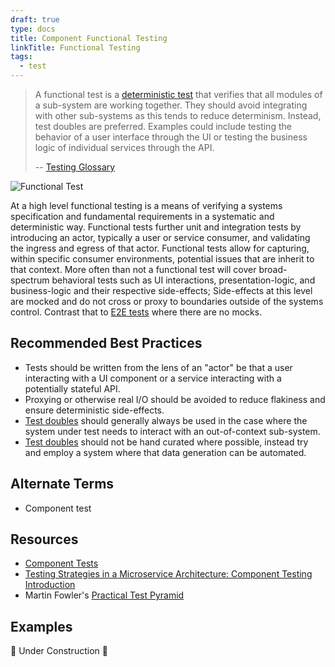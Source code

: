 ```yaml
---
draft: true
type: docs
title: Component Functional Testing
linkTitle: Functional Testing
tags:
  - test
---
```


> A functional test is a [deterministic test](../glossary#deterministic-test) that verifies that all modules of a sub-system are working together. They should avoid integrating with other sub-systems as this tends to reduce determinism. Instead, test doubles are preferred. Examples could include testing the behavior of a user interface through the UI or testing the business logic of individual services through the API.
>
> -- [Testing Glossary](../glossary#functional-test)

![Functional Test](/images/testing-images/functional-test.png#width=300px)

At a high level functional testing is a means of verifying a systems specification and fundamental requirements in a
systematic and deterministic way. Functional tests further unit and integration tests by introducing an actor, typically
a user or service consumer, and validating the ingress and egress of that actor. Functional tests allow for capturing,
within specific consumer environments, potential issues that are inherit to that context. More often than not a
functional test will cover broad-spectrum behavioral tests such as UI interactions, presentation-logic, and
business-logic and their respective side-effects; Side-effects at this level are mocked and do not cross or proxy to
boundaries outside of the systems control. Contrast that to [E2E tests](../e2e) where there are no mocks.

## Recommended Best Practices

- Tests should be written from the lens of an "actor" be that a user interacting with a UI component or a service interacting with a potentially stateful API.
- Proxying or otherwise real I/O should be avoided to reduce flakiness and ensure deterministic side-effects.
- [Test doubles](../test-doubles) should generally always be used in the case where the system under test needs to interact with an out-of-context sub-system.
- [Test doubles](../test-doubles) should not be hand curated where possible, instead try and employ a system where that data generation can be automated.

## Alternate Terms

- Component test

## Resources

- [Component Tests](https://martinfowler.com/bliki/ComponentTest.html)
- [Testing Strategies in a Microservice Architecture: Component Testing Introduction](https://martinfowler.com/articles/microservice-testing/#testing-component-introduction)
- Martin Fowler's [Practical Test Pyramid](https://martinfowler.com/articles/practical-test-pyramid.html)

## Examples

🚧 Under Construction 🚧
